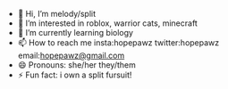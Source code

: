 - 👋 Hi, I’m melody/split
- 👀 I’m interested in roblox, warrior cats, minecraft
- 🌱 I’m currently learning biology
- 📫 How to reach me insta:hopepawz twitter:hopepawz email:hopepawz@gmail.com
- 😄 Pronouns: she/her they/them
- ⚡ Fun fact: i own a split fursuit!

<!---
hopepawzz/hopepawzz is a ✨ special ✨ repository because its `README.md` (this file) appears on your GitHub profile.
You can click the Preview link to take a look at your changes.
--->
